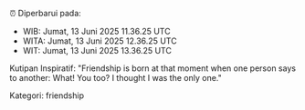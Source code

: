 ⏰ Diperbarui pada:
- WIB: Jumat, 13 Juni 2025 11.36.25 UTC
- WITA: Jumat, 13 Juni 2025 12.36.25 UTC
- WIT: Jumat, 13 Juni 2025 13.36.25 UTC

Kutipan Inspiratif:
"Friendship is born at that moment when one person says to another: What! You too? I thought I was the only one."


Kategori: friendship

